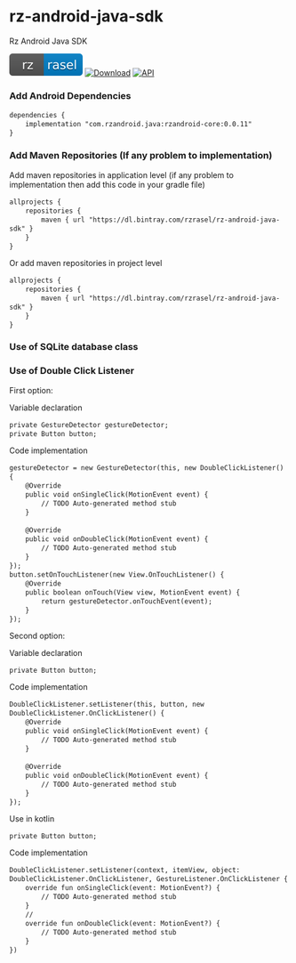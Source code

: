 # rz-android-java-sdk
Rz Android Java SDK

[![Rz Rasel](https://raw.githubusercontent.com/arzrasel/svg/main/rz-rasel-blue.svg)](https://github.com/rzrasel)
[![Download](https://api.bintray.com/packages/rzrasel/rz-android-java-sdk/rz-android-java-sdk/images/download.svg)](https://bintray.com/rzrasel/rz-android-java-sdk/rz-android-java-sdk/_latestVersion)
[![API](https://img.shields.io/badge/API-16%2B-brightgreen.svg?style=flat)](https://android-arsenal.com/api?level=16)

### Add Android Dependencies

```android_dependencies
dependencies {
    implementation "com.rzandroid.java:rzandroid-core:0.0.11"
}
```

### Add Maven Repositories (If any problem to implementation)

Add maven repositories in application level (if any problem to implementation then add this code in your gradle file)

```mavenRepositoriesAppProject
allprojects {
    repositories {
        maven { url "https://dl.bintray.com/rzrasel/rz-android-java-sdk" }
    }
}
```

Or add maven repositories in project level

```mavenRepositoriesAppProject
allprojects {
    repositories {
        maven { url "https://dl.bintray.com/rzrasel/rz-android-java-sdk" }
    }
}
```

### Use of SQLite database class

### Use of Double Click Listener

First option:

Variable declaration

```implementationDoubleClickListener01
private GestureDetector gestureDetector;
private Button button;
```
Code implementation
```implementationDoubleClickListener02
gestureDetector = new GestureDetector(this, new DoubleClickListener() {
    @Override
    public void onSingleClick(MotionEvent event) {
        // TODO Auto-generated method stub
    }

    @Override
    public void onDoubleClick(MotionEvent event) {
        // TODO Auto-generated method stub
    }
});
button.setOnTouchListener(new View.OnTouchListener() {
    @Override
    public boolean onTouch(View view, MotionEvent event) {
        return gestureDetector.onTouchEvent(event);
    }
});
```

Second option:

Variable declaration

```implementationDoubleClickListener03
private Button button;
```
Code implementation
```implementationDoubleClickListener04
DoubleClickListener.setListener(this, button, new DoubleClickListener.OnClickListener() {
    @Override
    public void onSingleClick(MotionEvent event) {
        // TODO Auto-generated method stub
    }

    @Override
    public void onDoubleClick(MotionEvent event) {
        // TODO Auto-generated method stub
    }
});
```
Use in kotlin
```implementationDoubleClickListener04
private Button button;
```
Code implementation
```implementationDoubleClickListener05
DoubleClickListener.setListener(context, itemView, object: DoubleClickListener.OnClickListener, GestureListener.OnClickListener {
    override fun onSingleClick(event: MotionEvent?) {
        // TODO Auto-generated method stub
    }
    //
    override fun onDoubleClick(event: MotionEvent?) {
        // TODO Auto-generated method stub
    }
})
```
